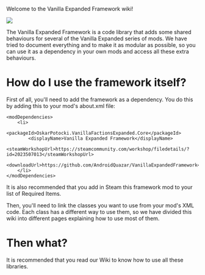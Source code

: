Welcome to the Vanilla Expanded Framework wiki!

![](https://i.imgur.com/bVf30tE.jpg)

The Vanilla Expanded Framework is a code library that adds some shared behaviours for several of the Vanilla Expanded series of mods. We have tried to document everything and to make it as modular as possible, so you can use it as a dependency in your own mods and access all these extra behaviours.

# How do I use the framework itself?

First of all, you'll need to add the framework as a dependency. You do this by adding this to your mod's about.xml file:

	<modDependencies>
		<li>
			<packageId>OskarPotocki.VanillaFactionsExpanded.Core</packageId>
			<displayName>Vanilla Expanded Framework</displayName>
			<steamWorkshopUrl>https://steamcommunity.com/workshop/filedetails/?id=2023507013</steamWorkshopUrl>
			<downloadUrl>https://github.com/AndroidQuazar/VanillaExpandedFramework</downloadUrl>
		</li>
	</modDependencies>

It is also recommended that you add in Steam this framework mod to your list of Required Items.

Then, you'll need to link the classes you want to use from your mod's XML code. Each class has a different way to use them, so we have divided this wiki into different pages explaining how to use most of them.

# Then what?

It is recommended that you read our Wiki to know how to use all these libraries.
